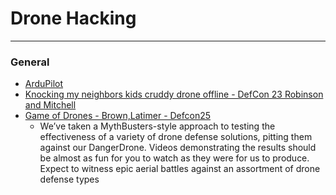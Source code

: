 # Drone Hacking



--------
### General
* [ArduPilot](http://ardupilot.org/ardupilot/index.html)
* [Knocking my neighbors kids cruddy drone offline - DefCon 23 Robinson and Mitchell](https://www.youtube.com/watch?v=5CzURm7OpAA)
* [Game of Drones - Brown,Latimer - Defcon25](https://www.youtube.com/watch?v=iG7hUE2BZZo)
	* We’ve taken a MythBusters-style approach to testing the effectiveness of a variety of drone defense solutions, pitting them against our DangerDrone. Videos demonstrating the results should be almost as fun for you to watch as they were for us to produce. Expect to witness epic aerial battles against an assortment of drone defense types